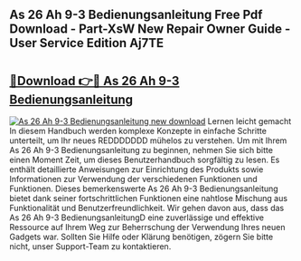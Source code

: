 ## As 26 Ah 9-3 Bedienungsanleitung Free Pdf Download - Part-XsW New Repair Owner Guide - User Service Edition Aj7TE

# <h2><a href="http://df5iw97.blite.top/?on=As+26+Ah+9-3+Bedienungsanleitung">🔗Download 👉🔴 As 26 Ah 9-3 Bedienungsanleitung</a></h2>

[![As 26 Ah 9-3 Bedienungsanleitung new download](https://i.imgur.com/lujVjoI.png)](http://df5iw97.blite.top/?on=As+26+Ah+9-3+Bedienungsanleitung)
Lernen leicht gemacht In diesem Handbuch werden komplexe Konzepte in einfache Schritte unterteilt, um Ihr neues REDDDDDDD mühelos zu verstehen. Um mit Ihrem As 26 Ah 9-3 Bedienungsanleitung zu beginnen, nehmen Sie sich bitte einen Moment Zeit, um dieses Benutzerhandbuch sorgfältig zu lesen. Es enthält detaillierte Anweisungen zur Einrichtung des Produkts sowie Informationen zur Verwendung der verschiedenen Funktionen und Funktionen. Dieses bemerkenswerte As 26 Ah 9-3 Bedienungsanleitung bietet dank seiner fortschrittlichen Funktionen eine nahtlose Mischung aus Funktionalität und Benutzerfreundlichkeit. Wir gehen davon aus, dass das As 26 Ah 9-3 BedienungsanleitungD eine zuverlässige und effektive Ressource auf Ihrem Weg zur Beherrschung der Verwendung Ihres neuen Gadgets war. Sollten Sie Hilfe oder Klärung benötigen, zögern Sie bitte nicht, unser Support-Team zu kontaktieren.

